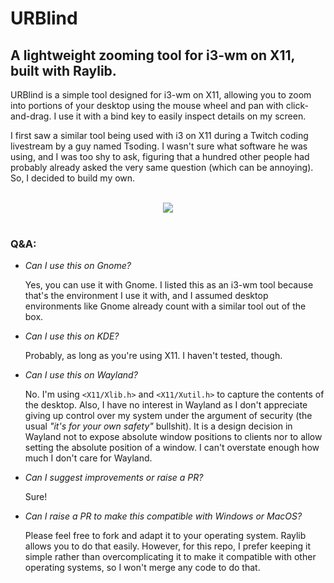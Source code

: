 # URBlind

## A lightweight zooming tool for i3-wm on X11, built with Raylib.

URBlind is a simple tool designed for i3-wm on X11, allowing you to zoom into portions of your desktop using the mouse wheel and pan with click-and-drag. I use it with a bind key to easily inspect details on my screen.

I first saw a similar tool being used with i3 on X11 during a Twitch coding livestream by a guy named Tsoding. I wasn't sure what software he was using, and I was too shy to ask, figuring that a hundred other people had probably already asked the very same question (which can be annoying). So, I decided to build my own.

<br />
<div align="center">
  <img src="https://github.com/user-attachments/assets/6ba7c70d-6371-4964-bcda-fc1dbc899f9d">
</div>

<br />

### Q&A:

- _Can I use this on Gnome?_

  Yes, you can use it with Gnome. I listed this as an i3-wm tool because that's the environment I use it with, and I assumed desktop environments like Gnome already count with a similar tool out of the box.

- _Can I use this on KDE?_

  Probably, as long as you're using X11. I haven't tested, though.

- _Can I use this on Wayland?_

  No. I'm using `<X11/Xlib.h>` and `<X11/Xutil.h>` to capture the contents of the desktop. Also, I have no interest in Wayland as I don't appreciate giving up control over my system under the argument of security (the usual _"it's for your own safety"_ bullshit). It is a design decision in Wayland not to expose absolute window positions to clients nor to allow setting the absolute position of a window. I can't overstate enough how much I don't care for Wayland.

- _Can I suggest improvements or raise a PR?_

  Sure!

- _Can I raise a PR to make this compatible with Windows or MacOS?_

  Please feel free to fork and adapt it to your operating system. Raylib allows you to do that easily. However, for this repo, I prefer keeping it simple rather than overcomplicating it to make it compatible with other operating systems, so I won't merge any code to do that.
